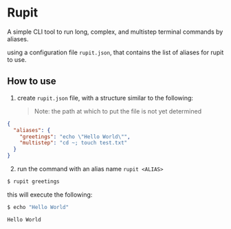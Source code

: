 # Rupit

A simple CLI tool to run long, complex, and multistep terminal commands by aliases.

using a configuration file `rupit.json`, that contains the list of aliases for rupit to use.

## How to use

1. create `rupit.json` file, with a structure similar to the following:
   > Note: the path at which to put the file is not yet determined

```json
{
  "aliases": {
    "greetings": "echo \"Hello World\"",
    "multistep": "cd ~; touch test.txt"
  }
}
```

2. run the command with an alias name `rupit <ALIAS>`

```sh
$ rupit greetings
```

this will execute the following:

```sh
$ echo "Hello World"

Hello World
```
